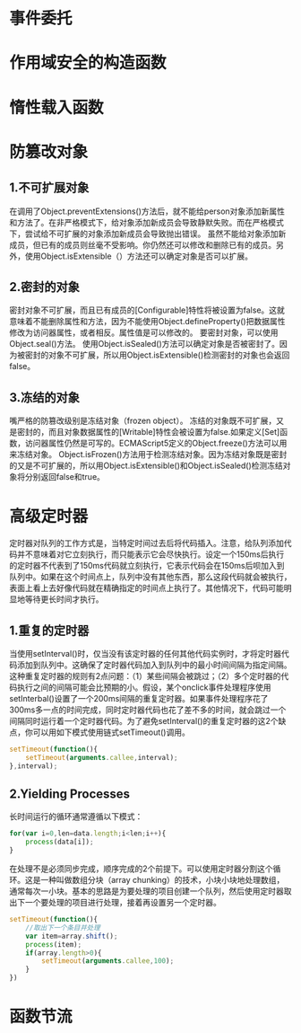 # 事件委托

# 作用域安全的构造函数

# 惰性载入函数

# 防篡改对象

## 1.不可扩展对象
在调用了Object.preventExtensions()方法后，就不能给person对象添加新属性和方法了。在非严格模式下，给对象添加新成员会导致静默失败。而在严格模式下，尝试给不可扩展的对象添加新成员会导致抛出错误。
虽然不能给对象添加新成员，但已有的成员则丝毫不受影响。你仍然还可以修改和删除已有的成员。另外，使用Object.isExtensible（）方法还可以确定对象是否可以扩展。
## 2.密封的对象
密封对象不可扩展，而且已有成员的[Configurable]特性将被设置为false。这就意味着不能删除属性和方法，因为不能使用Object.defineProperty()把数据属性修改为访问器属性，或者相反。属性值是可以修改的。
要密封对象，可以使用Object.seal()方法。
使用Object.isSealed()方法可以确定对象是否被密封了。因为被密封的对象不可扩展，所以用Object.isExtensible()检测密封的对象也会返回false。
## 3.冻结的对象
嘴严格的防篡改级别是冻结对象（frozen object）。
冻结的对象既不可扩展，又是密封的，而且对象数据属性的[Writable]特性会被设置为false.如果定义[Set]函数，访问器属性仍然是可写的。ECMAScript5定义的Object.freeze()方法可以用来冻结对象。
Object.isFrozen()方法用于检测冻结对象。因为冻结对象既是密封的又是不可扩展的，所以用Object.isExtensible()和Object.isSealed()检测冻结对象将分别返回false和true。
# 高级定时器
定时器对队列的工作方式是，当特定时间过去后将代码插入。注意，给队列添加代码并不意味着对它立刻执行，而只能表示它会尽快执行。设定一个150ms后执行的定时器不代表到了150ms代码就立刻执行，它表示代码会在150ms后呗加入到队列中。如果在这个时间点上，队列中没有其他东西，那么这段代码就会被执行，表面上看上去好像代码就在精确指定的时间点上执行了。其他情况下，代码可能明显地等待更长时间才执行。
## 1.重复的定时器
当使用setInterval()时，仅当没有该定时器的任何其他代码实例时，才将定时器代码添加到队列中。这确保了定时器代码加入到队列中的最小时间间隔为指定间隔。
这种重复定时器的规则有2点问题：（1）某些间隔会被跳过；（2）多个定时器的代码执行之间的间隔可能会比预期的小。假设，某个onclick事件处理程序使用setInterbal()设置了一个200ms间隔的重复定时器。如果事件处理程序花了300ms多一点的时间完成，同时定时器代码也花了差不多的时间，就会跳过一个间隔同时运行着一个定时器代码。为了避免setInterval()的重复定时器的这2个缺点，你可以用如下模式使用链式setTimeout()调用。
```javascript
setTimeout(function(){
    setTimeout(arguments.callee,interval);
},interval);
```
## 2.Yielding Processes
长时间运行的循环通常遵循以下模式：
```javascript
for(var i=0,len=data.length;i<len;i++){
    process(data[i]);
}
```
在处理不是必须同步完成，顺序完成的2个前提下。可以使用定时器分割这个循环。这是一种叫做数组分块（array chunking）的技术，小块小块地处理数组，通常每次一小块。基本的思路是为要处理的项目创建一个队列，然后使用定时器取出下一个要处理的项目进行处理，接着再设置另一个定时器。
```javascript
setTimeout(function(){
    //取出下一个条目并处理
    var item=array.shift();
    process(item);
    if(array.length>0){
        setTimeout(arguments.callee,100);
    }
})
```
# 函数节流
